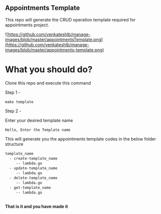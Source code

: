 ## Appointments Template

This repo will generate the CRUD operation template required for appointments project.

![https://github.com/venkateshlb/manage-images/blob/master/appointmentsTemplate.png](https://github.com/venkateshlb/manage-images/blob/master/appointments-template.png)
# What you should do?

Clone this repo and execute this command

Step 1 - 

```shell 
make template
```

Step 2 -

Enter your desired template name

``` shell
Hello, Enter the Template name
```

This will generate you the appointments template codes in the below folder structure

```
template_name
  - create-template_name
     -- lambda.go
  - update-template_name
     -- lambda.go
  - delete-template_name
     -- lambda.go
  - get-template_name
     -- lambda.go
  
```

**That is it and you have made it**
